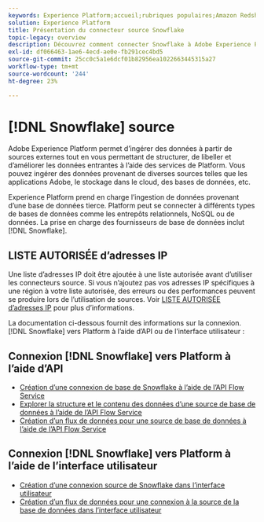 ```yaml
---
keywords: Experience Platform;accueil;rubriques populaires;Amazon Redshift;Amazon redshift;Redshift;Redshift;Redshift
solution: Experience Platform
title: Présentation du connecteur source Snowflake
topic-legacy: overview
description: Découvrez comment connecter Snowflake à Adobe Experience Platform à l’aide des API ou de l’interface utilisateur.
exl-id: df066463-1ae6-4ecd-ae0e-fb291cec4bd5
source-git-commit: 25cc0c5a1e6dcf01b82956ea1022663445315a27
workflow-type: tm+mt
source-wordcount: '244'
ht-degree: 23%

---
```


# [!DNL Snowflake] source

Adobe Experience Platform permet d’ingérer des données à partir de sources externes tout en vous permettant de structurer, de libeller et d’améliorer les données entrantes à l’aide des services de Platform. Vous pouvez ingérer des données provenant de diverses sources telles que les applications Adobe, le stockage dans le cloud, des bases de données, etc.

Experience Platform prend en charge l’ingestion de données provenant d’une base de données tierce. Platform peut se connecter à différents types de bases de données comme les entrepôts relationnels, NoSQL ou de données. La prise en charge des fournisseurs de base de données inclut [!DNL Snowflake].

## LISTE AUTORISÉE d’adresses IP

Une liste d’adresses IP doit être ajoutée à une liste autorisée avant d’utiliser les connecteurs source. Si vous n’ajoutez pas vos adresses IP spécifiques à une région à votre liste autorisée, des erreurs ou des performances peuvent se produire lors de l’utilisation de sources. Voir [LISTE AUTORISÉE d’adresses IP](../../ip-address-allow-list.md) pour plus d’informations.

La documentation ci-dessous fournit des informations sur la connexion. [!DNL Snowflake] vers Platform à l’aide d’API ou de l’interface utilisateur :

## Connexion [!DNL Snowflake] vers Platform à l’aide d’API

- [Création d’une connexion de base de Snowflake à l’aide de l’API Flow Service](../../tutorials/api/create/databases/snowflake.md)
- [Explorer la structure et le contenu des données d’une source de base de données à l’aide de l’API Flow Service](../../tutorials/api/explore/database-nosql.md)
- [Création d’un flux de données pour une source de base de données à l’aide de l’API Flow Service](../../tutorials/api/collect/database-nosql.md)

## Connexion [!DNL Snowflake] vers Platform à l’aide de l’interface utilisateur

- [Création d’une connexion source de Snowflake dans l’interface utilisateur](../../tutorials/ui/create/databases/snowflake.md)
- [Création d’un flux de données pour une connexion à la source de la base de données dans l’interface utilisateur](../../tutorials/ui/dataflow/databases.md)

